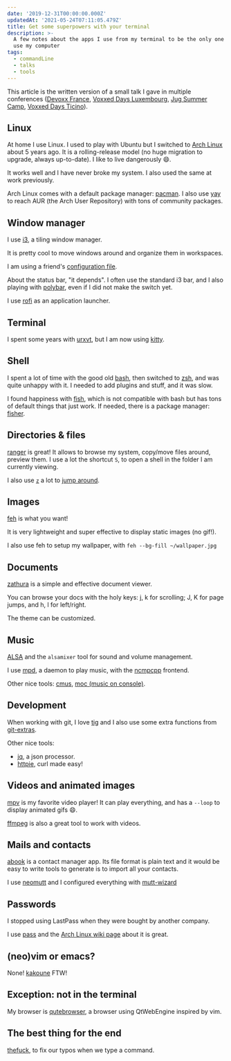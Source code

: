 ```yaml
---
date: '2019-12-31T00:00:00.000Z'
updatedAt: '2021-05-24T07:11:05.479Z'
title: Get some superpowers with your terminal
description: >-
  A few notes about the apps I use from my terminal to be the only one who can
  use my computer
tags:
  - commandLine
  - talks
  - tools
---
```

This article is the written version of a small talk I gave in multiple conferences ([Devoxx France](https://www.youtube.com/watch?v=mxRpBHar_BQ), [Voxxed Days Luxembourg](https://www.youtube.com/watch?v=fXYnrNr0yug), [Jug Summer Camp](https://www.youtube.com/watch?v=DZcvLvKL-g0), [Voxxed Days Ticino](https://www.youtube.com/watch?v=ZVv4klOho2M)).

## Linux

At home I use Linux. I used to play with Ubuntu but I switched to [Arch Linux](https://www.archlinux.org/) about 5 years ago. It is a rolling-release model (no huge migration to upgrade, always up-to-date). I like to live dangerously :smile:.

It works well and I have never broke my system. I also used the same at work previously.

Arch Linux comes with a default package manager: [pacman](https://wiki.archlinux.org/index.php/Pacman). I also use [yay](https://github.com/Jguer/yay) to reach AUR (the Arch User Repository) with tons of community packages.

## Window manager

I use [i3](https://i3wm.org/), a tiling window manager.

It is pretty cool to move windows around and organize them in workspaces.

I am using a friend's [configuration file](https://github.com/YannMoisan/dotfiles/blob/master/i3/config).

About the status bar, "it depends". I often use the standard i3 bar, and I also playing with [polybar](https://polybar.github.io/), even if I did not make the switch yet.

I use [rofi](https://github.com/DaveDavenport/rofi) as an application launcher.

## Terminal

I spent some years with [urxvt](http://software.schmorp.de/pkg/rxvt-unicode.html), but I am now using [kitty](https://sw.kovidgoyal.net/kitty/index.html).

## Shell

I spent a lot of time with the good old [bash](https://www.gnu.org/software/bash/), then switched to [zsh](https://www.zsh.org/), and was quite unhappy with it. I needed to add plugins and stuff, and it was slow.

I found happiness with [fish](https://fishshell.com/), which is not compatible with bash but has tons of default things that just work. If needed, there is a package manager: [fisher](https://github.com/jorgebucaran/fisher).

## Directories & files

[ranger](https://ranger.github.io/) is great! It allows to browse my system, copy/move files around, preview them. I use a lot the shortcut `S`, to open a shell in the folder I am currently viewing.

I also use [`z`](https://github.com/rupa/z/) a lot to [jump around](https://www.youtube.com/watch?v=XhzpxjuwZy0).

## Images

[feh](https://feh.finalrewind.org/) is what you want!

It is very lightweight and super effective to display static images (no gif!).

I also use feh to setup my wallpaper, with `feh --bg-fill ~/wallpaper.jpg`

## Documents

[zathura](https://pwmt.org/projects/zathura/) is a simple and effective document viewer.

You can browse your docs with the holy keys: j, k for scrolling; J, K for page jumps, and h, l for left/right.

The theme can be customized.

## Music

[ALSA](https://wiki.archlinux.org/index.php/Advanced_Linux_Sound_Architecture) and the `alsamixer` tool for sound and volume management.

I use [mpd](https://www.musicpd.org/), a daemon to play music, with the [ncmpcpp](https://rybczak.net/ncmpcpp/) frontend.

Other nice tools: [cmus](https://cmus.github.io/), [moc (music on console)](https://moc.daper.net/).

## Development

When working with git, I love [tig](https://jonas.github.io/tig/) and I also use some extra functions from [git-extras](https://github.com/tj/git-extras).

Other nice tools:

- [jq](https://stedolan.github.io/jq/), a json processor.
- [httpie](https://httpie.org/), curl made easy!

## Videos and animated images

[mpv](https://mpv.io/) is my favorite video player! It can play everything, and has a `--loop` to display animated gifs :smile:.

[ffmpeg](https://ffmpeg.org/) is also a great tool to work with videos.

## Mails and contacts

[abook](http://abook.sourceforge.net/) is a contact manager app. Its file format is plain text and it would be easy to write tools to generate is to import all your contacts.

I use [neomutt](https://www.neomutt.org/) and I configured everything with [mutt-wizard](https://github.com/LukeSmithxyz/mutt-wizard)

## Passwords

I stopped using LastPass when they were bought by another company.

I use [pass](https://www.passwordstore.org/) and the [Arch Linux wiki page](https://wiki.archlinux.org/index.php/Pass) about it is great.

## (neo)vim or emacs?

None! [kakoune](http://kakoune.org/) FTW!

## Exception: not in the terminal

My browser is [qutebrowser](https://qutebrowser.org/), a browser using QtWebEngine inspired by vim.

## The best thing for the end

[thefuck](https://github.com/nvbn/thefuck), to fix our typos when we type a command.
